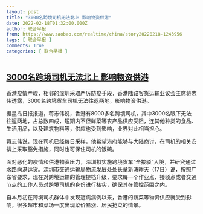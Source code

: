 ```yaml
---
layout: post
title: "3000名跨境司机无法北上 影响物资供港"
date: 2022-02-18T01:32:00.000Z
author: 联合早报
from: https://www.zaobao.com/realtime/china/story20220218-1243956
tags: [ 联合早报 ]
comments: True
categories: [ 联合早报 ]
---
```

<!--1645147920000-->
[3000名跨境司机无法北上 影响物资供港](https://www.zaobao.com/realtime/china/story20220218-1243956)
------

<div>
<p>香港疫情严峻，相邻的深圳采取严厉防疫手段，香港陆路客货运输业议会主席蒋志伟透露，3000名跨境货车司机无法往返两地，影响物资供港。</p><p>据星岛日报报道，蒋志伟说，香港有8000多名跨境司机，其中3000名眼下无法往返两地，占总数四成，短期内不但鲜菜等农产品供应受阻，连其他种类的食品、生活用品，以及建筑物料等，供应也受到影响，业界对此相当担心。</p><p>蒋志伟说，现在司机已经每日采样，他希望港府能够与大陆商讨，在司机的相关安排上采取豁免措施，同时也可保住司机的饭碗。</p><section id="imu"><div id="dfp-ad-imu1">        </div></section><p>面对恶化的疫情和供港物资压力，深圳拟实施跨境货车“全接驳”入境，并研究通过水路向港运货。深圳市交通运输局物流发展处处长章新涛昨天（17日）说，按照广东省要求，现在对跨境运输的管理提档升级，要求每一个作业点、接驳点或者交通节点的工作人员对跨境司机的身份进行核实，确保其在管控范围之内。</p><p>自本月初在跨境司机群体中发现冠病病例以来，香港的蔬菜等物资供应就受到影响，很多超市和菜场一度出现菜价暴涨、居民抢菜的情景。</p>      <div class="cx_paywall_placeholder" id="sph_cdp_40"></div>
</div>
